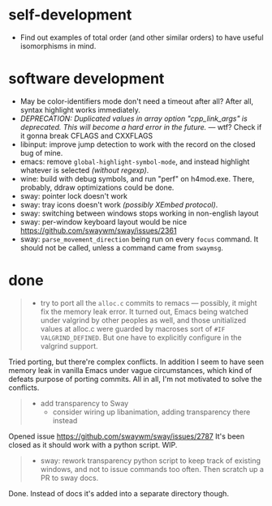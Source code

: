 # self-development

* Find out examples of total order (and other similar orders) to have useful isomorphisms in mind.

# software development

* May be color-identifiers mode don't need a timeout after all? After all, syntax highlight works immediately.
*  *DEPRECATION: Duplicated values in array option "cpp_link_args" is deprecated. This will become a hard error in the future.* — wtf? Check if it gonna break CFLAGS and CXXFLAGS
* libinput: improve jump detection to work with the record on the closed bug of mine.
* emacs: remove `global-highlight-symbol-mode`, and instead highlight whatever is selected *(without regexp)*.
* wine: build with debug symbols, and run "perf" on h4mod.exe. There, probably, ddraw optimizations could be done.
* sway: pointer lock doesn't work
* sway: tray icons doesn't work *(possibly XEmbed protocol)*.
* sway: switching between windows stops working in non-english layout
* sway: per-window keyboard layout would be nice https://github.com/swaywm/sway/issues/2361
* sway: `parse_movement_direction` being run on every `focus` command. It should not be called, unless a command came from `swaymsg`.

# done

> * try to port all the `alloc.c` commits to remacs — possibly, it might fix the memory leak error. It turned out, Emacs being watched under valgrind by other peoples as well, and those unitialized values at alloc.c were guarded by macroses sort of `#IF VALGRIND_DEFINED`. But one have to explicitly configure in the valgrind support.

Tried porting, but there're complex conflicts. In addition I seem to have seen memory leak in vanilla Emacs under vague circumstances, which kind of defeats purpose of porting commits. All in all, I'm not motivated to solve the conflicts.

> * add transparency to Sway
>     * consider wiring up libanimation, adding transparency there instead

Opened issue https://github.com/swaywm/sway/issues/2787 It's been closed as it should work with a python script. WIP.

> * sway: rework transparency python script to keep track of existing windows, and not to issue commands too often. Then scratch up a PR to sway docs.

Done. Instead of docs it's added into a separate directory though.

[1]: https://stackoverflow.com/questions/2612447/pinpointing-conditional-jump-or-move-depends-on-uninitialized-values-valgrin
